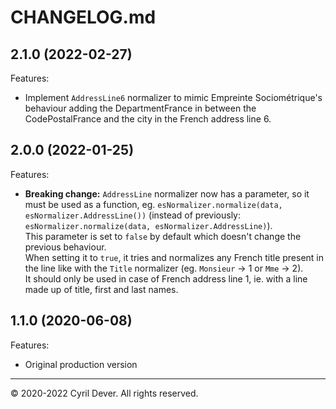 # CHANGELOG.md

## 2.1.0 (2022-02-27)

Features:

  - Implement `AddressLine6` normalizer to mimic Empreinte Sociométrique's behaviour adding the DepartmentFrance in between the CodePostalFrance and the city in the French address line 6.


## 2.0.0 (2022-01-25)

Features:

  - **Breaking change:** `AddressLine` normalizer now has a parameter, so it must be used as a function, eg. `esNormalizer.normalize(data, esNormalizer.AddressLine())` (instead of previously: `esNormalizer.normalize(data, esNormalizer.AddressLine)`). \
  This parameter is set to `false` by default which doesn't change the previous behaviour. \
  When setting it to `true`, it tries and normalizes any French title present in the line like with the `Title` normalizer (eg. `Monsieur` -> 1 or `Mme` -> 2). \
  It should only be used in case of French address line 1, ie. with a line made up of title, first and last names.


## 1.1.0 (2020-06-08)

Features:

  - Original production version


<hr />
&copy; 2020-2022 Cyril Dever. All rights reserved.